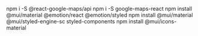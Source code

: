 npm i -S @react-google-maps/api
npm i -S google-maps-react
npm install @mui/material @emotion/react @emotion/styled
npm install @mui/material @mui/styled-engine-sc styled-components
npm install @mui/icons-material
